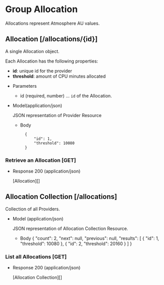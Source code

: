 # Group Allocation
Allocations represent Atmosphere AU values.

## Allocation [/allocations/{id}]
A single Allocation object.

Each Allocation has the following properties:

- **id**: unique id for the provider
- **threshold**: amount of CPU minutes allocated

+ Parameters
    + id (required, number) ... `id` of the Allocation.

+ Model(application/json)

    JSON representation of Provider Resource

    + Body

            {
                "id": 1,
                "threshold": 10080
            }


### Retrieve an Allocation [GET]
+ Response 200 (application/json)

    [Allocation][]

## Allocation Collection [/allocations]
Collection of all Providers.

+ Model (application/json)

    JSON representation of Allocation Collection Resource.

    + Body
        {
            "count": 2,
            "next": null,
            "previous": null,
            "results": [
                {
                    "id": 1,
                    "threshold": 10080
                },
                {
                    "id": 2,
                    "threshold": 20160
                }
            ]
        }

### List all Allocations [GET]
+ Response 200 (application/json)

    [Allocation Collection][]
